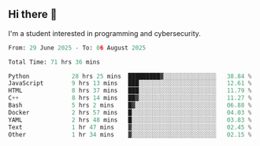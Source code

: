 ## Hi there 👋

I'm a student interested in programming and cybersecurity.
<!--START_SECTION:waka-->

```python
From: 29 June 2025 - To: 06 August 2025

Total Time: 71 hrs 36 mins

Python            28 hrs 25 mins  █████████▓░░░░░░░░░░░░░░░   38.84 %
JavaScript        9 hrs 13 mins   ███░░░░░░░░░░░░░░░░░░░░░░   12.61 %
HTML              8 hrs 37 mins   ███░░░░░░░░░░░░░░░░░░░░░░   11.79 %
C++               8 hrs 14 mins   ██▓░░░░░░░░░░░░░░░░░░░░░░   11.27 %
Bash              5 hrs 2 mins    █▓░░░░░░░░░░░░░░░░░░░░░░░   06.88 %
Docker            2 hrs 57 mins   █░░░░░░░░░░░░░░░░░░░░░░░░   04.03 %
YAML              2 hrs 48 mins   █░░░░░░░░░░░░░░░░░░░░░░░░   03.83 %
Text              1 hr 47 mins    ▓░░░░░░░░░░░░░░░░░░░░░░░░   02.45 %
Other             1 hr 34 mins    ▓░░░░░░░░░░░░░░░░░░░░░░░░   02.15 %
```

<!--END_SECTION:waka-->
